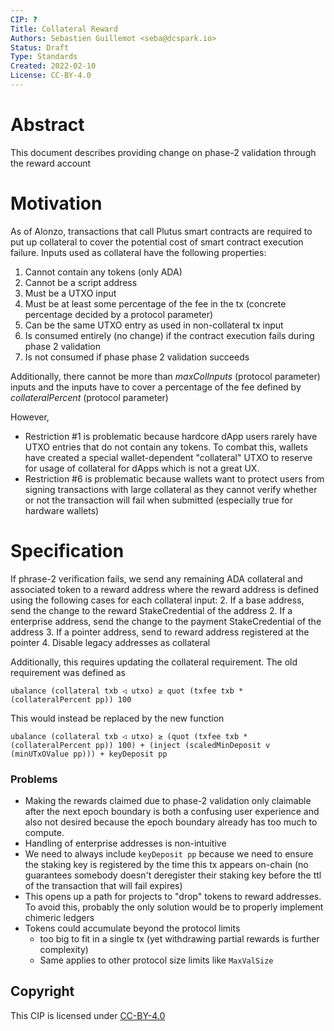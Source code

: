 ```yaml
---
CIP: ?
Title: Collateral Reward
Authors: Sebastien Guillemot <seba@dcspark.io>
Status: Draft
Type: Standards
Created: 2022-02-10
License: CC-BY-4.0
---
```


# Abstract

This document describes providing change on phase-2 validation through the reward account

# Motivation

As of Alonzo, transactions that call Plutus smart contracts are required to put up collateral to cover the potential cost of smart contract execution failure. Inputs used as collateral have the following properties:

1. Cannot contain any tokens (only ADA)
2. Cannot be a script address
3. Must be a UTXO input
4. Must be at least some percentage of the fee in the tx (concrete percentage decided by a protocol parameter)
5. Can be the same UTXO entry as used in non-collateral tx input
6. Is consumed entirely (no change) if the contract execution fails during phase 2 validation
7. Is not consumed if phase phase 2 validation succeeds

Additionally, there cannot be more than *maxColInputs* (protocol parameter) inputs and the inputs have to cover a percentage of the fee defined by *collateralPercent* (protocol parameter)

However,

- Restriction #1 is problematic because hardcore dApp users rarely have UTXO entries that do not contain any tokens. To combat this, wallets have created a special wallet-dependent "collateral" UTXO to reserve for usage of collateral for dApps which is not a great UX. 
- Restriction #6 is problematic because wallets want to protect users from signing transactions with large collateral as they cannot verify whether or not the transaction will fail when submitted (especially true for hardware wallets)

# Specification

If phrase-2 verification fails, we send any remaining ADA collateral and associated token to a reward address where the reward address is defined using the following cases for each collateral input:
2. If a base address, send the change to the reward StakeCredential of the address 
2. If a enterprise address, send the change to the payment StakeCredential of the address
3. If a pointer address, send to reward address registered at the pointer
4. Disable legacy addresses as collateral

Additionally, this requires updating the collateral requirement. The old requirement was defined as

```
ubalance (collateral txb ◁ utxo) ≥ quot (txfee txb * (collateralPercent pp)) 100
```

This would instead be replaced by the new function

```
ubalance (collateral txb ◁ utxo) ≥ (quot (txfee txb * (collateralPercent pp)) 100) + (inject (scaledMinDeposit v (minUTxOValue pp))) + keyDeposit pp
```

### Problems

- Making the rewards claimed due to phase-2 validation only claimable after the next epoch boundary is both a confusing user experience and also not desired because the epoch boundary already has too much to compute.
- Handling of enterprise addresses is non-intuitive
- We need to always include `keyDeposit pp` because we need to ensure the staking key is registered by the time this tx appears on-chain (no guarantees somebody doesn't deregister their staking key before the ttl of the transaction that will fail expires)
- This opens up a path for projects to "drop" tokens to reward addresses. To avoid this, probably the only solution would be to properly implement chimeric ledgers
- Tokens could accumulate beyond the protocol limits
    - too big to fit in a single tx (yet withdrawing partial rewards is further complexity)
    - Same applies to other protocol size limits like `MaxValSize`

## Copyright

This CIP is licensed under [CC-BY-4.0](https://creativecommons.org/licenses/by/4.0/legalcode)
